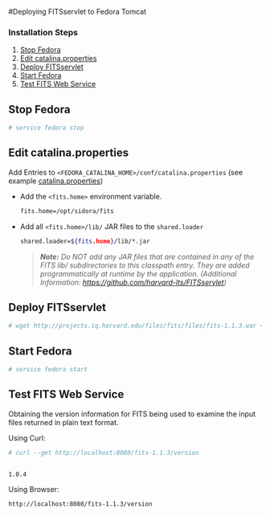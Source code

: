 #Deploying FITSservlet to Fedora Tomcat
### Installation Steps
1. [Stop Fedora](#stop-fedora)
2. [Edit catalina.properties](#edit-catalinaproperties)
3. [Deploy FITSservlet](#deploy-fitsservlet)
4. [Start Fedora](#start-fedora)
5. [Test FITS Web Service](#test-fits-web-service)

## Stop Fedora
```bash
# service fedora stop
```

## Edit catalina.properties
Add Entries to `<FEDORA_CATALINA_HOME>/conf/catalina.properties` (see example [catalina.properties](src/test/resources/test.properties))

* Add the `<fits.home>` environment variable.
    ```bash
    fits.home=/opt/sidora/fits
    ```

* Add all `<fits.home>/lib/` JAR files to the `shared.loader`
    ```bash
    shared.loader=${fits.home}/lib/*.jar
    ```

    >***Note:** Do NOT add any JAR files that are contained in any of the FITS lib/ subdirectories to this classpath entry. They are added programmatically at runtime by the application. (Additional Information: https://github.com/harvard-lts/FITSservlet)*

## Deploy FITSservlet
```bash
# wget http://projects.iq.harvard.edu/files/fits/files/fits-1.1.3.war <FEDORA_CATALINA_HOME>webapps/
```

## Start Fedora
```bash
# service fedora start
```

## Test FITS Web Service
Obtaining the version information for FITS being used to examine the input files returned in plain text format.

Using Curl:
```bash
# curl --get http://localhost:8080/fits-1.1.3/version


1.0.4
```

Using Browser:
```bash
http://localhost:8080/fits-1.1.3/version
```